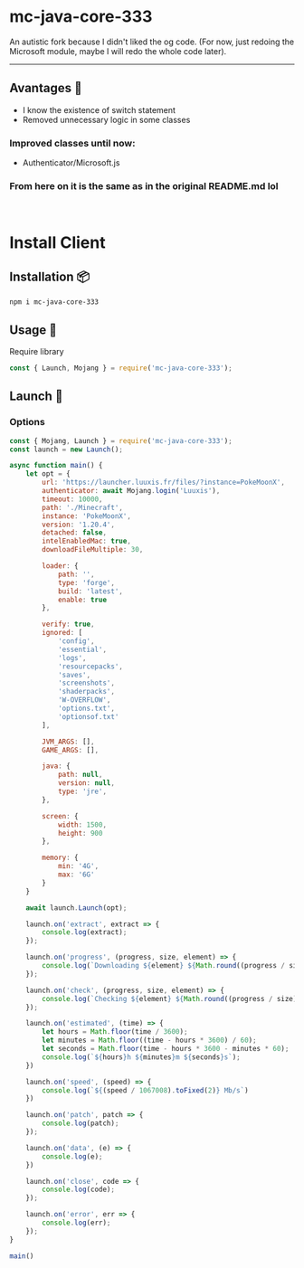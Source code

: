 # mc-java-core-333
An autistic fork because I didn't liked the og code.
(For now, just redoing the Microsoft module, maybe I will redo the whole code later).

---
## Avantages :dizzy:
- I know the existence of switch statement
- Removed unnecessary logic in some classes

### Improved classes until now:
- Authenticator/Microsoft.js

### From here on it is the same as in the original README.md lol
<br>

# Install Client

## Installation :package:
```npm
npm i mc-java-core-333
```

## Usage :triangular_flag_on_post:
Require library
```javascript
const { Launch, Mojang } = require('mc-java-core-333');
```

## Launch :rocket:
### Options
```javascript
const { Mojang, Launch } = require('mc-java-core-333');
const launch = new Launch();

async function main() {
    let opt = {
        url: 'https://launcher.luuxis.fr/files/?instance=PokeMoonX',
        authenticator: await Mojang.login('Luuxis'),
        timeout: 10000,
        path: './Minecraft',
        instance: 'PokeMoonX',
        version: '1.20.4',
        detached: false,
        intelEnabledMac: true,
        downloadFileMultiple: 30,

        loader: {
            path: '',
            type: 'forge',
            build: 'latest',
            enable: true
        },

        verify: true,
        ignored: [
            'config',
            'essential',
            'logs',
            'resourcepacks',
            'saves',
            'screenshots',
            'shaderpacks',
            'W-OVERFLOW',
            'options.txt',
            'optionsof.txt'
        ],

        JVM_ARGS: [],
        GAME_ARGS: [],

        java: {
            path: null,
            version: null,
            type: 'jre',
        },

        screen: {
            width: 1500,
            height: 900
        },

        memory: {
            min: '4G',
            max: '6G'
        }
    }

    await launch.Launch(opt);

    launch.on('extract', extract => {
        console.log(extract);
    });

    launch.on('progress', (progress, size, element) => {
        console.log(`Downloading ${element} ${Math.round((progress / size) * 100)}%`);
    });

    launch.on('check', (progress, size, element) => {
        console.log(`Checking ${element} ${Math.round((progress / size) * 100)}%`);
    });

    launch.on('estimated', (time) => {
        let hours = Math.floor(time / 3600);
        let minutes = Math.floor((time - hours * 3600) / 60);
        let seconds = Math.floor(time - hours * 3600 - minutes * 60);
        console.log(`${hours}h ${minutes}m ${seconds}s`);
    })

    launch.on('speed', (speed) => {
        console.log(`${(speed / 1067008).toFixed(2)} Mb/s`)
    })

    launch.on('patch', patch => {
        console.log(patch);
    });

    launch.on('data', (e) => {
        console.log(e);
    })

    launch.on('close', code => {
        console.log(code);
    });

    launch.on('error', err => {
        console.log(err);
    });
}

main()
```
